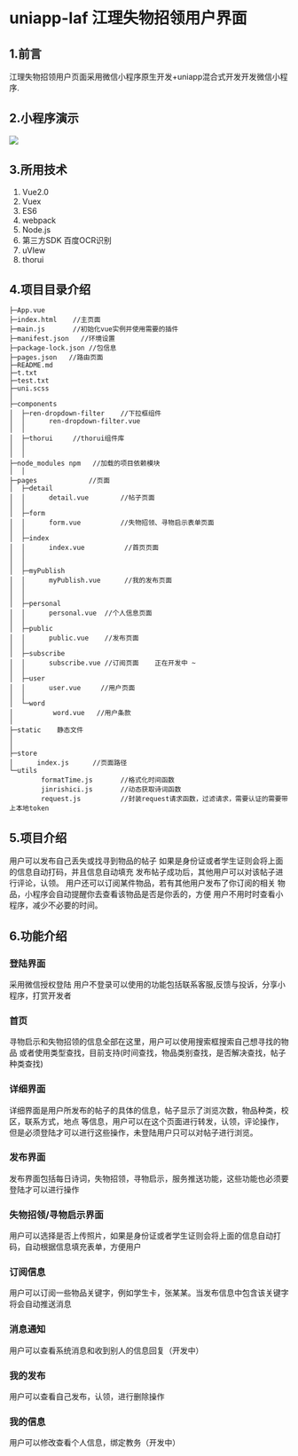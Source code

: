 # uniapp-laf 江理失物招领用户界面

## 1.前言

  江理失物招领用户页面采用微信小程序原生开发+uniapp混合式开发开发微信小程序.

## 2.小程序演示

  ![](https://laf.4w3w.com/img/user/tiezi/xcxonline.jpg)

## 3.所用技术 

1. Vue2.0
2. Vuex
3. ES6
4. webpack
5. Node.js
6. 第三方SDK 百度OCR识别
7. uVIew
8. thorui

## 4.项目目录介绍

~~~
├─App.vue  
├─index.html	//主页面
├─main.js		//初始化vue实例并使用需要的插件
├─manifest.json	  //环境设置
├─package-lock.json	//包信息
├─pages.json   //路由页面
├─README.md	
├─t.txt
├─test.txt
├─uni.scss 
│      
├─components
│  ├─ren-dropdown-filter    //下拉框组件
│  │      ren-dropdown-filter.vue
│  │      
│  ├─thorui 	//thorui组件库
│  │          
│  │                  
├─node_modules npm   //加载的项目依赖模块
│  │                 
├─pages 			//页面
│  ├─detail
│  │      detail.vue 		//帖子页面
│  │      
│  ├─form
│  │      form.vue			//失物招领、寻物启示表单页面
│  │      
│  ├─index
│  │      index.vue			 //首页页面
│  │      
│  │      
│  ├─myPublish
│  │      myPublish.vue 	 //我的发布页面
│  │    
│  │      
│  ├─personal
│  │      personal.vue	//个人信息页面
│  │      
│  ├─public
│  │      public.vue	//发布页面
│  │      
│  ├─subscribe
│  │      subscribe.vue //订阅页面    正在开发中 ~
│  │      
│  ├─user
│  │      user.vue 	   //用户页面
│  │      	
│  └─word
│          word.vue   //用户条款
│          
├─static	静态文件
│  
│          
├─store
│      index.js      //页面路径           
└─utils		
        formatTime.js		//格式化时间函数
        jinrishici.js		//动态获取诗词函数
        request.js			//封装request请求函数，过滤请求，需要认证的需要带上本地token
~~~

## 5.项目介绍

   用户可以发布自己丢失或找寻到物品的帖子
   如果是身份证或者学生证则会将上面的信息自动打码，并且信息自动填充
   发布帖子成功后，其他用户可以对该帖子进行评论，认领。
   用户还可以订阅某件物品，若有其他用户发布了你订阅的相关
   物品，小程序会自动提醒你去查看该物品是否是你丢的，方便
   用户不用时时查看小程序，减少不必要的时间。

## 6.功能介绍  

 ### 登陆界面

 采用微信授权登陆
 用户不登录可以使用的功能包括联系客服,反馈与投诉，分享小程序，打赏开发者

 ### 首页

 寻物启示和失物招领的信息全部在这里，用户可以使用搜索框搜索自己想寻找的物品
 或者使用类型查找，目前支持(时间查找，物品类别查找，是否解决查找，帖子种类查找)

 ### 详细界面

 详细界面是用户所发布的帖子的具体的信息，帖子显示了浏览次数，物品种类，校区，联系方式，地点
 等信息，用户可以在这个页面进行转发，认领，评论操作，但是必须登陆才可以进行这些操作，未登陆用户只可以对帖子进行浏览。

 ### 发布界面

 发布界面包括每日诗词，失物招领，寻物启示，服务推送功能，这些功能也必须要登陆才可以进行操作

 ### 失物招领/寻物启示界面

 用户可以选择是否上传照片，如果是身份证或者学生证则会将上面的信息自动打码，自动根据信息填充表单，方便用户
 
 ### 订阅信息

 用户可以订阅一些物品关键字，例如学生卡，张某某。当发布信息中包含该关键字将会自动推送消息
 
 ### 消息通知

 用户可以查看系统消息和收到别人的信息回复（开发中）
 ### 我的发布
 用户可以查看自己发布，认领，进行删除操作
 
 ### 我的信息
 用户可以修改查看个人信息，绑定教务（开发中）
 
 ### 